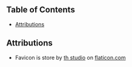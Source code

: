 ## Table of Contents
- [Attributions](#attributions)

## Attributions
- Favicon is store by [th studio](https://www.flaticon.com/authors/th-studio) on [flaticon.com](https://flaticon.com)